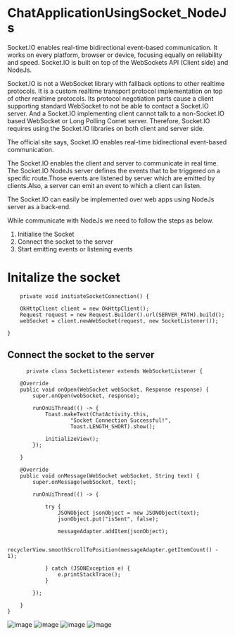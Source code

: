 # ChatApplicationUsingSocket_NodeJs

Socket.IO enables real-time bidirectional event-based communication. It works on every platform, browser or device, focusing equally on reliability and speed. Socket.IO is built on top of the WebSockets API (Client side) and NodeJs.

Socket.IO is not a WebSocket library with fallback options to other realtime protocols. It is a custom realtime transport protocol implementation on top of other realtime protocols. Its protocol negotiation parts cause a client supporting standard WebSocket to not be able to contact a Socket.IO server.
And a Socket.IO implementing client cannot talk to a non-Socket.IO based WebSocket or Long Polling Comet server. Therefore, Socket.IO requires using the Socket.IO libraries on both client and server side.

The official site says,
Socket.IO enables real-time bidirectional event-based communication.

The Socket.IO enables the client and server to communicate in real time. The Socket.IO NodeJs server defines the events that to be triggered on a specific route.Those events are listened by server which are emitted by clients.Also, a server can emit an event to which a client can listen.

The Socket.IO can easily be implemented over web apps using NodeJs server as a back-end. 

While communicate with NodeJs we need to follow the steps as below.

1. Initialise the Socket
2. Connect the socket to the server
3. Start emitting events or listening events

# Initalize the socket

        private void initiateSocketConnection() {

        OkHttpClient client = new OkHttpClient();
        Request request = new Request.Builder().url(SERVER_PATH).build();
        webSocket = client.newWebSocket(request, new SocketListener());

    }
    
 ## Connect the socket to the server
     
          private class SocketListener extends WebSocketListener {

        @Override
        public void onOpen(WebSocket webSocket, Response response) {
            super.onOpen(webSocket, response);

            runOnUiThread(() -> {
                Toast.makeText(ChatActivity.this,
                        "Socket Connection Successful!",
                        Toast.LENGTH_SHORT).show();

                initializeView();
            });

        }

        @Override
        public void onMessage(WebSocket webSocket, String text) {
            super.onMessage(webSocket, text);

            runOnUiThread(() -> {

                try {
                    JSONObject jsonObject = new JSONObject(text);
                    jsonObject.put("isSent", false);

                    messageAdapter.addItem(jsonObject);

                    recyclerView.smoothScrollToPosition(messageAdapter.getItemCount() - 1);

                } catch (JSONException e) {
                    e.printStackTrace();
                }

            });

        }
    }


![image](https://user-images.githubusercontent.com/39657409/81719236-6cd51600-949a-11ea-85ca-732b2ae01841.png)
![image](https://user-images.githubusercontent.com/39657409/81719255-75c5e780-949a-11ea-9f32-c32a34e7381a.png)
![image](https://user-images.githubusercontent.com/39657409/81719275-7a8a9b80-949a-11ea-875b-df6acd5ac47c.png)
![image](https://user-images.githubusercontent.com/39657409/81719288-7f4f4f80-949a-11ea-8f81-03f680622c2a.png)

